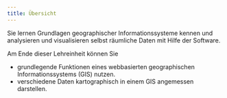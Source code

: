 ```yaml
---
title: Übersicht
---
```


Sie lernen Grundlagen geographischer Informationssysteme kennen und analysieren und visualisieren selbst räumliche Daten mit Hilfe der Software.

<!--more-->

Am Ende dieser Lehreinheit können Sie
  * grundlegende Funktionen eines webbasierten geographischen Informationssystems (GIS) nutzen.
  * verschiedene Daten kartographisch in einem GIS angemessen darstellen.

